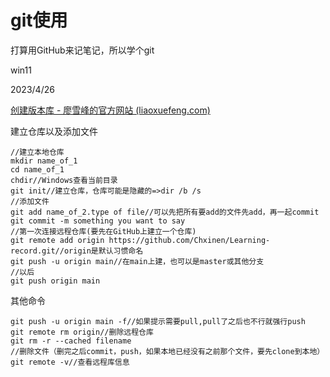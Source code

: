 # git使用

打算用GitHub来记笔记，所以学个git

win11

2023/4/26

 [创建版本库 - 廖雪峰的官方网站 (liaoxuefeng.com)](https://www.liaoxuefeng.com/wiki/896043488029600/896827951938304) 

建立仓库以及添加文件

```
//建立本地仓库
mkdir name_of_1
cd name_of_1
chdir//Windows查看当前目录
git init//建立仓库，仓库可能是隐藏的=>dir /b /s
//添加文件
git add name_of_2.type of file//可以先把所有要add的文件先add，再一起commit
git commit -m something you want to say
//第一次连接远程仓库(要先在GitHub上建立一个仓库)
git remote add origin https://github.com/Chxinen/Learning-record.git//origin是默认习惯命名
git push -u origin main//在main上建，也可以是master或其他分支
//以后
git push origin main
```

其他命令

```
git push -u origin main -f//如果提示需要pull,pull了之后也不行就强行push
git remote rm origin//删除远程仓库
git rm -r --cached filename
//删除文件（删完之后commit，push，如果本地已经没有之前那个文件，要先clone到本地）
git remote -v//查看远程库信息
```

